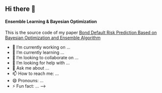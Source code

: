 ## Hi there 👋

#### Ensemble Learning & Bayesian Optimization
This is the source code of my paper [Bond Default Risk Prediction Based on Bayesian Optimization and Ensemble Algorithm]((http://www.cnki.net/KCMS/detail/detail.aspx?dbcode=CAPJ&dbname=CAPJLAST&filename=GLXX20231215008&uniplatform=OVERSEA&v=cfy0S9weyRo8XYNC7QG28-8Smpy8Z9JIWXNA4Vj6dxo8WXnJ5v0qCLmbggKj1EjD))




- 🔭 I’m currently working on ...
- 🌱 I’m currently learning ...
- 👯 I’m looking to collaborate on ...
- 🤔 I’m looking for help with ...
- 💬 Ask me about ...
- 📫 How to reach me: ...
- 😄 Pronouns: ...
- ⚡ Fun fact: ...
-->
